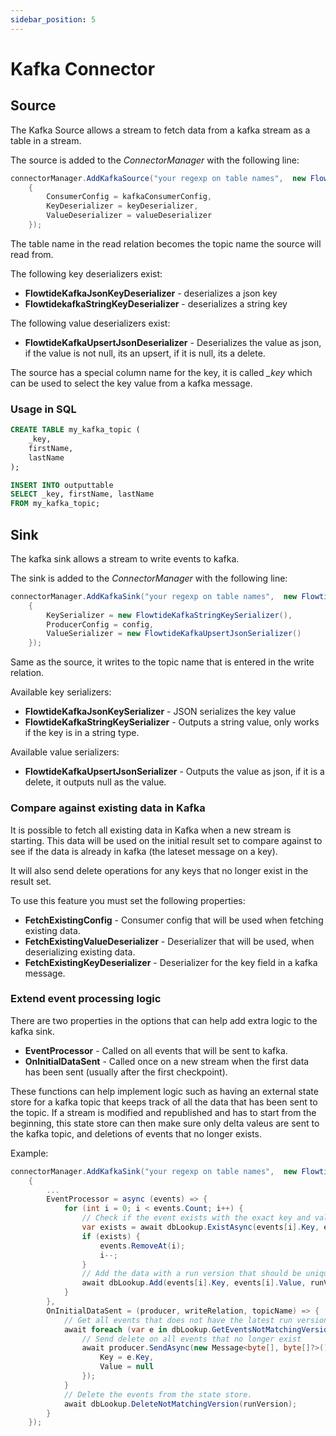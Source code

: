 ```yaml
---
sidebar_position: 5
---
```


# Kafka Connector

## Source

The Kafka Source allows a stream to fetch data from a kafka stream as a table in a stream.

The source is added to the *ConnectorManager* with the following line:

```csharp
connectorManager.AddKafkaSource("your regexp on table names",  new FlowtideKafkaSourceOptions()
    {
        ConsumerConfig = kafkaConsumerConfig,
        KeyDeserializer = keyDeserializer,
        ValueDeserializer = valueDeserializer
    });
```

The table name in the read relation becomes the topic name the source will read from. 

The following key deserializers exist:

* **FlowtideKafkaJsonKeyDeserializer** - deserializes a json key
* **FlowtidekafkaStringKeyDeserializer** - deserializes a string key

The following value deserializers exist:

* **FlowtideKafkaUpsertJsonDeserializer** - Deserializes the value as json, if the value is not null, its an upsert, if it is null, its a delete.

The source has a special column name for the key, it is called *_key* which can be used to select the key value from a kafka message.

### Usage in SQL

```sql
CREATE TABLE my_kafka_topic (
    _key,
    firstName,
    lastName
);

INSERT INTO outputtable
SELECT _key, firstName, lastName
FROM my_kafka_topic;
```

## Sink

The kafka sink allows a stream to write events to kafka.

The sink is added to the *ConnectorManager* with the following line:

```csharp
connectorManager.AddKafkaSink("your regexp on table names",  new FlowtideKafkaSinkOptions()
    {
        KeySerializer = new FlowtideKafkaStringKeySerializer(),
        ProducerConfig = config,
        ValueSerializer = new FlowtideKafkaUpsertJsonSerializer()
    });
```

Same as the source, it writes to the topic name that is entered in the write relation.

Available key serializers:

* **FlowtideKafkaJsonKeySerializer** - JSON serializes the key value
* **FlowtideKafkaStringKeySerializer** - Outputs a string value, only works if the key is in a string type.

Available value serializers:

* **FlowtideKafkaUpsertJsonSerializer** - Outputs the value as json, if it is a delete, it outputs null as the value.

### Compare against existing data in Kafka

It is possible to fetch all existing data in Kafka when a new stream is starting. This data will be used on the initial result set
to compare against to see if the data is already in kafka (the lateset message on a key).

It will also send delete operations for any keys that no longer exist in the result set.

To use this feature you must set the following properties:

* **FetchExistingConfig** - Consumer config that will be used when fetching existing data.
* **FetchExistingValueDeserializer** - Deserializer that will be used, when deserializing existing data.
* **FetchExistingKeyDeserializer** - Deserializer for the key field in a kafka message.

### Extend event processing logic

There are two properties in the options that can help add extra logic to the kafka sink.

* **EventProcessor** - Called on all events that will be sent to kafka.
* **OnInitialDataSent** - Called once on a new stream when the first data has been sent (usually after the first checkpoint).

These functions can help implement logic such as having an external state store for a kafka topic that keeps track of all the data
that has been sent to the topic. If a stream is modified and republished and has to start from the beginning, this state store
can then make sure only delta valeus are sent to the kafka topic, and deletions of events that no longer exists.

Example:

```csharp
connectorManager.AddKafkaSink("your regexp on table names",  new FlowtideKafkaSinkOptions()
    {
        ...
        EventProcessor = async (events) => {
            for (int i = 0; i < events.Count; i++) {
                // Check if the event exists with the exact key and value in the store
                var exists = await dbLookup.ExistAsync(events[i].Key, events[i].Value);
                if (exists) {
                    events.RemoveAt(i);
                    i--;
                }
                // Add the data with a run version that should be unique of this stream version.
                await dbLookup.Add(events[i].Key, events[i].Value, runVersion);
            }
        },
        OnInitialDataSent = (producer, writeRelation, topicName) => {
            // Get all events that does not have the latest run version
            await foreach (var e in dbLookup.GetEventsNotMatchingVersion(runVersion)) {
                // Send delete on all events that no longer exist
                await producer.SendAsync(new Message<byte[], byte[]?>() {
                    Key = e.Key,
                    Value = null
                });
            }
            // Delete the events from the state store. 
            await dbLookup.DeleteNotMatchingVersion(runVersion);
        }
    });
```